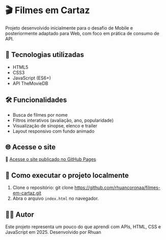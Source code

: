 # 🎬 Filmes em Cartaz

Projeto desenvolvido inicialmente para o desafio de Mobile e posteriormente adaptado para Web, com foco em prática de consumo de API.
## 🚀 Tecnologias utilizadas

- HTML5
- CSS3
- JavaScript (ES6+)
- API TheMovieDB

## 🛠️ Funcionalidades

- Busca de filmes por nome
- Filtros interativos (avaliação, ano, popularidade)
- Visualização de sinopse, elenco e trailer
- Layout responsivo com fundo animado

## 🌐 Acesse o site

🔗 [Acesse o site publicado no GitHub Pages](https://rhuancoronaa.github.io/Filmes-em-Cartazz/)  

## 📁 Como executar o projeto localmente

1. Clone o repositório:
git clone https://github.com/rhuancoronaa/filmes-em-cartaz.git
2. Abra o arquivo `index.html` no navegador.

## 👨‍💻 Autor

Este projeto representa um pouco do que aprendi com APIs, HTML, CSS e JavaScript em 2025.
Desenvolvido por Rhuan
